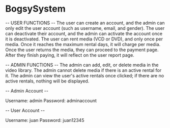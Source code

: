 # BogsySystem
-- USER FUNCTIONS --
The user can create an account, and the admin can only edit the user account (such as username, email, and gender).
The user can deactivate their account, and the admin can activate the account once it is deactivated.
The user can rent media (VCD or DVD), and only once per media. Once it reaches the maximum rental days, it will charge per media.
Once the user returns the media, they can proceed to the payment page. After they finish paying, it will reflect on the user report page.

-- ADMIN FUNCTIONS --
The admin can add, edit, or delete media in the video library.
The admin cannot delete media if there is an active rental for it.
The admin can view the user's active rentals once clicked; if there are no active rentals, nothing will be displayed.

-- Admin Account -- 

Username: admin
Password: adminaccount

-- User Account -- 

Username: juan
Password: juan12345